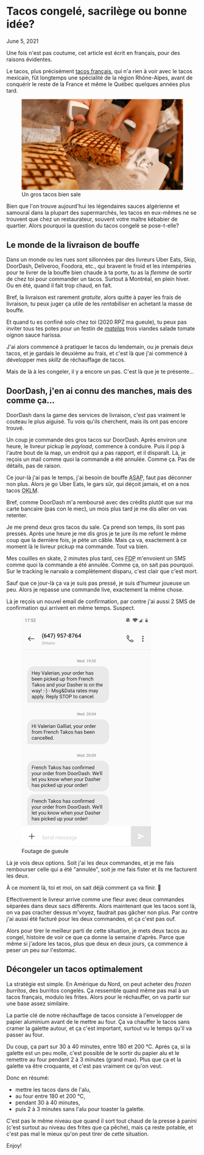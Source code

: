 # Tacos congelé, sacrilège ou bonne idée?
June 5, 2021

Une fois n'est pas coutume, cet article est écrit en français, pour des
raisons évidentes.

Le tacos, plus précisément [tacos français](https://fr.wikipedia.org/wiki/Tacos_fran%C3%A7ais),
qui n'a rien à voir avec le tacos mexicain, fût longtemps une spécialité
de la région Rhône-Alpes, avant de conquérir le reste de la France et
même le Québec quelques années plus tard.

<figure class="center">
  <img alt="Un gros tacos bien sale" src="../../img/2021/06/tacos.jpg">
  <figcaption>Un gros tacos bien sale</figcaption>
</figure>

Bien que l'on trouve aujourd'hui les légendaires sauces algérienne et
samouraï dans la plupart des supermarchés, les tacos en eux-mêmes ne se
trouvent que chez un restaurateur, souvent votre maître kébabier de
quartier. Alors pourquoi la question du tacos congelé se pose-t-elle?

## Le monde de la livraison de bouffe

Dans un monde ou les rues sont sillonnées par des livreurs Uber Eats,
Skip, DoorDash, Deliveroo, Foodora, etc., qui bravent le froid et les
intempéries pour te livrer de la bouffe bien chaude à ta porte, tu as la
*flemme* de sortir de chez toi pour commander un tacos. Surtout à
Montréal, en plein hiver. Ou en été, quand il fait trop chaud, en fait.

Bref, la livraison est rarement *gratuite*, alors quitte à payer les
frais de livraison, tu peux juger ça utile de les *rentabiliser* en
achetant la masse de bouffe.

Et quand tu es confiné solo chez toi (2020 RPZ ma gueule), tu peux pas
inviter tous tes potes pour un festin de [*matelas*](https://fr.wikipedia.org/wiki/Tacos_fran%C3%A7ais)
trois viandes salade tomate oignon sauce harissa.

J'ai alors commencé à pratiquer le tacos du lendemain, ou je prenais
deux tacos, et je gardais le deuxième au frais, et c'est là que j'ai
commencé à développer mes *skillz* de réchauffage de tacos.

Mais de là à les congeler, il y a encore un pas. C'est là que je te
présente...

## DoorDash, j'en ai connu des manches, mais des comme ça...

DoorDash dans la game des services de livraison, c'est pas vraiment le
couteau le plus aiguisé. Tu vois qu'ils cherchent, mais ils ont pas
encore trouvé.

Un coup je commande des gros tacos sur DoorDash. Après environ une
heure, le livreur pickup le *payload*, commence à conduire. Puis il pop
à l'autre bout de la map, un endroit qui a pas rapport, et il
disparaît. Là, je reçois un mail comme quoi la commande a été annulée.
Comme ça. Pas de détails, pas de raison.

Ce jour-là j'ai pas le temps, j'ai besoin de bouffe <abbr title="As soon as possible">ASAP</abbr>,
faut pas déconner non plus. Alors je go Uber Eats, le gars sûr, qui
déçoit jamais, et on a nos tacos <abbr title="Au calme, en toute décontraction">OKLM</abbr>.

Bref, comme DoorDash m'a remboursé avec des crédits plutôt que sur ma
carte bancaire (pas con le mec), un mois plus tard je me dis aller on
vas retenter.

Je me prend deux gros tacos du sale. Ça prend son temps, ils sont pas
pressés. Après une heure je me dis gros je te jure ils me refont le même
coup que la dernière fois, je pète un câble. Mais ça va, exactement à ce
moment là le livreur pickup ma commande. Tout va bien.

Mes couilles en skate, 2 minutes plus tard, ces <abbr title="Frais de port">FDP</abbr>
m'envoient un SMS comme quoi la commande a été annulée. Comme ça, on
sait pas pourquoi. Sur le tracking le narvalo a complètement disparu,
c'est clair que c'est mort.

Sauf que ce jour-là ça va je suis pas pressé, je suis d'humeur joueuse
un peu. Alors je repasse une commande live, exactement la même chose.

Là je reçois un nouvel email de confirmation, par contre j'ai aussi 2
SMS de confirmation qui arrivent en même temps. Suspect.

<figure class="center">
  <img alt="Foutage de gueule" src="../../img/2021/06/foutage-de-gueule.jpg">
  <figcaption>Foutage de gueule</figcaption>
</figure>

Là je vois deux options. Soit j'ai les deux commandes, et je me fais
rembourser celle qui a été "annulée", soit je me fais fister et ils me
facturent les deux.

À ce moment là, toi et moi, on sait déjà comment ça va finir. 🤜

Effectivement le livreur arrive comme une fleur avec deux commandes
séparées dans deux sacs différents. Alors maintenant que les tacos sont
là, on va pas cracher dessus m'voyez, faudrait pas gâcher non plus. Par
contre j'ai aussi été facturé pour les deux commandes, et ça
c'est pas ouf.

Alors pour tirer le meilleur parti de cette situation, je mets deux
tacos au congel, histoire de voir ce que ça donne la semaine d'après.
Parce que même si j'adore les tacos, plus que deux en deux jours, ça
commence à peser un peu sur l'estomac.

## Décongeler un tacos optimalement

La stratégie est simple. En Amérique du Nord, on peut acheter des
*frozen burritos*, des burritos congelés. Ça ressemble quand même pas
mal à un tacos français, modulo les frites. Alors pour le réchauffer, on
va partir sur une base assez similaire.

La partie clé de notre réchauffage de tacos consiste à l'envelopper de
papier aluminium avant de le mettre au four. Ça va chauffer le tacos
sans cramer la galette autour, et ça c'est important, surtout vu le
temps qu'il va passer au four.

Du coup, ça part sur 30 à 40 minutes, entre 180 et 200 °C. Après ça, si
la galette est un peu molle, c'est possible de le sortir du papier alu
et le remettre au four pendant 2 à 3 minutes (grand max). Plus que ça et
la galette va être croquante, et c'est pas vraiment ce qu'on veut.

Donc en résumé:

* mettre les tacos dans de l'alu,
* au four entre 180 et 200 °C,
* pendant 30 à 40 minutes,
* puis 2 à 3 minutes sans l'alu pour toaster la galette.

C'est pas le même niveau que quand il sort tout chaud de la presse à
panini (c'est surtout au niveau des frites que ça pêche), mais ça reste
potable, et c'est pas mal le mieux qu'on peut tirer de cette situation.

Enjoy!
